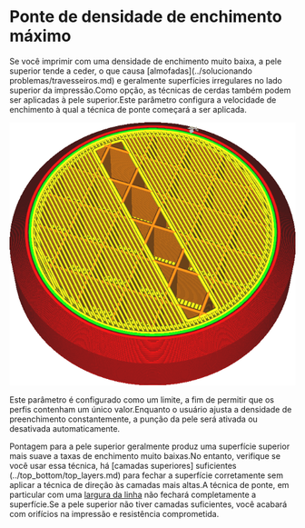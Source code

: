 Ponte de densidade de enchimento máximo
====
Se você imprimir com uma densidade de enchimento muito baixa, a pele superior tende a ceder, o que causa [almofadas](../solucionando problemas/travesseiros.md) e geralmente superfícies irregulares no lado superior da impressão.Como opção, as técnicas de cerdas também podem ser aplicadas à pele superior.Este parâmetro configura a velocidade de enchimento à qual a técnica de ponte começará a ser aplicada.

![A pele forma uma ponte sobre o recheio](../../../articles/images/bridge_sparse_infill_max_density.png)

Este parâmetro é configurado como um limite, a fim de permitir que os perfis contenham um único valor.Enquanto o usuário ajusta a densidade de preenchimento constantemente, a punção da pele será ativada ou desativada automaticamente.

Pontagem para a pele superior geralmente produz uma superfície superior mais suave a taxas de enchimento muito baixas.No entanto, verifique se você usar essa técnica, há [camadas superiores] suficientes (../top_bottom/top_layers.md) para fechar a superfície corretamente sem aplicar a técnica de direção às camadas mais altas.A técnica de ponte, em particular com uma [largura da linha](Bridge_skin_material_flow_3.md) não fechará completamente a superfície.Se a pele superior não tiver camadas suficientes, você acabará com orifícios na impressão e resistência comprometida.